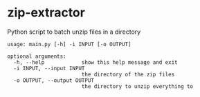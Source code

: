 # zip-extractor
Python script to batch unzip files in a directory

```shell script
usage: main.py [-h] -i INPUT [-o OUTPUT]

optional arguments:
  -h, --help            show this help message and exit
  -i INPUT, --input INPUT
                        the directory of the zip files
  -o OUTPUT, --output OUTPUT
                        the directory to unzip everything to
```